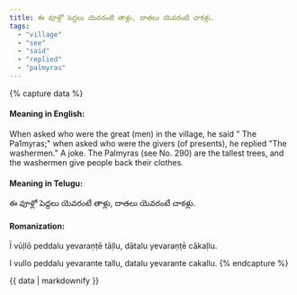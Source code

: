 ```yaml
---
title: ఈ వూళ్లో పెద్దలు యెవరంటే తాళ్లు, దాతలు యెవరంటే చాకళ్లు.
tags:
  - "village"
  - "see"
  - "said"
  - "replied"
  - "palmyras"
---
```


{% capture data %}
#### Meaning in English:
When asked who were the great (men) in the village, he said " The Pa1myras;" when asked who were the givers (of presents), he replied "The washermen."
A joke. The Palmyras (see No. 290) are the tallest trees, and the washermen give people back their clothes.

#### Meaning in Telugu:
ఈ వూళ్లో పెద్దలు యెవరంటే తాళ్లు, దాతలు యెవరంటే చాకళ్లు.

#### Romanization:
Ī vūḷlō peddalu yevaraṇṭē tāḷlu, dātalu yevaraṇṭē cākaḷlu.

I vullo peddalu yevarante tallu, datalu yevarante cakallu.
{% endcapture %}

{{ data | markdownify }}

